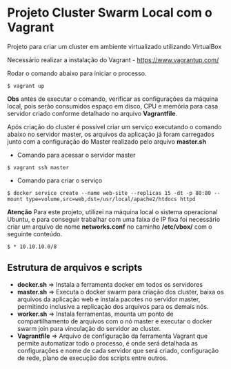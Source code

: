 # Projeto Cluster Swarm Local com o Vagrant

Projeto para criar um cluster em ambiente virtualizado utilizando VirtualBox

Necessário realizar a instalação do Vagrant - https://www.vagrantup.com/

Rodar o comando abaixo para iniciar o processo.
```
$ vagrant up
```

**Obs** antes de executar o comando, verificar as configurações da máquina local, pois serão consumidos espaço em disco, CPU e memória para casa servidor criado conforme detalhado no arquivo **Vagrantfile**.

Após criação do cluster é possível criar um serviço executando o comando abaixo no servidor master, os arquivos da aplicação já foram carregados junto com a configuração do Master realizado pelo arquivo **master.sh**

- Comando para acessar o servidor master
```
$ vagrant ssh master
```

- Comando para criar o serviço
```
$ docker service create --name web-site --replicas 15 -dt -p 80:80 --mount type=volume,src=web,dst=/usr/local/apache2/htdocs httpd
```

**Atenção**
Para este projeto, utilizei na máquina local o sistema operacional Ubuntu, e para conseguir trabalhar com uma faixa de IP fixa foi necessário criar um arquivo de nome **networks.conf** no caminho **/etc/vbox/** com o seguinte conteúdo.
```
$ * 10.10.10.0/8
```

## Estrutura de arquivos e scripts

- **docker.sh** => Instala a ferramenta docker em todos os servidores
- **master.sh** => Executa o docker swarm para criação dos cluster, baixa os arquivos da aplicação web e instala pacotes no servidor master, permitindo inclusive a replicação dos arquivos para os demais nós.
- **worker.sh** => Instala ferramentas, mounta um ponto de compartilhamento de arquivos com o nó master e executar o docker swarm join para vinculação do servidor ao cluster.
- **Vagrantfile** => Arquivo de configuração da ferramenta Vagrant que permite automatizar todo o processo, é onde será detalhada as configurações e nome de cada servidor que será criado, configuração de rede, plano de execução dos scripts entre outros.
